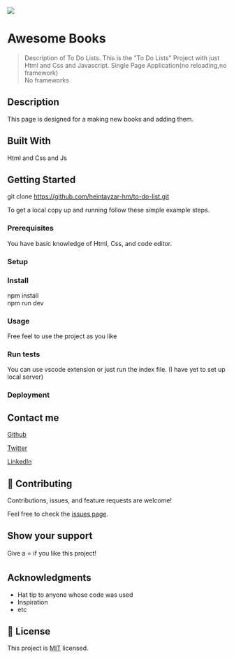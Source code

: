 ![](https://img.shields.io/badge/Microverse-blueviolet)

# Awesome Books

> Description of To Do Lists.
This is the "To Do Lists" Project with just Html and Css and Javascript. Single Page Application(no reloading,no framework) <br>
No frameworks

## Description
This page is designed for a making new books and adding them.



## Built With

Html and Css and Js


## Getting Started

git clone https://github.com/heintayzar-hm/to-do-list.git


To get a local copy up and running follow these simple example steps.

### Prerequisites
You have basic knowledge of Html, Css, and code editor.
### Setup

### Install
npm install <br>
npm run dev
### Usage
Free feel to use the project as you like


### Run tests
You can use vscode extension or just run the index file. (I have yet to set up local server)



### Deployment
<!-- <a href="https://heintayzar-hm.github.io/capstone/public/pages/">Watch online</a> -->
## Contact me

<a href="https://github.com/heintayzar-hm/">Github</a>

<a href="https://twitter.com/heintayzarhm">Twitter</a>

<a href="https://www.linkedin.com/in/hein-tay-zar/">LinkedIn</a>

## 🤝 Contributing

Contributions, issues, and feature requests are welcome!

Feel free to check the [issues page](../../issues/).

## Show your support

Give a ⭐️ if you like this project!

## Acknowledgments

- Hat tip to anyone whose code was used
- Inspiration
- etc

## 📝 License

This project is [MIT](./LICENSE) licensed.